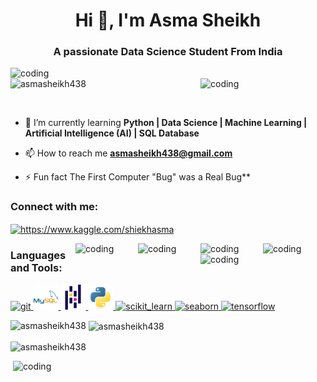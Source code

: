 

<h1 align="center">Hi 👋, I'm Asma Sheikh</h1>
<h3 align="center">A passionate Data Science Student From India</h3>

<img align="right" alt="coding" width="1000" src="https://datanatives.io/wp-content/uploads/2022/06/GtG_small_banner_2.gif">

<img align="right" alt="coding" width="200" src="https://static.wixstatic.com/media/b313a9_89ebec0c5f384c65a9551f0c1ec18ca9~mv2.gif">

<p align="left"> <img src="https://komarev.com/ghpvc/?username=asmasheikh438&label=Profile%20views&color=0e75b6&style=flat" alt="asmasheikh438" /> </p>

<p align="left"> <a href="https://twitter.com/" target="blank"><img src="https://img.shields.io/twitter/follow/?logo=twitter&style=for-the-badge" alt="" /></a> </p>


- 🌱 I’m currently learning **Python | Data Science | Machine Learning | Artificial Intelligence (AI) | SQL Database**

- 📫 How to reach me **asmasheikh438@gmail.com**

- ⚡ Fun fact The First Computer "Bug" was a Real Bug**

<h3 align="left">Connect with me:</h3>
<p align="left">
<a href="https://kaggle.com/https://www.kaggle.com/shiekhasma" target="blank"><img align="center" src="https://raw.githubusercontent.com/rahuldkjain/github-profile-readme-generator/master/src/images/icons/Social/kaggle.svg" alt="https://www.kaggle.com/shiekhasma" height="30" width="40" /></a>
</p>
<img align="right" alt="coding" width="100" src="https://images.hdqwalls.com/download/python-logo-4k-i6-1920x1080.jpg">
<img align="right" alt="coding" width="100" src="https://media.geeksforgeeks.org/wp-content/uploads/20240131121315/NumPy-Logo-user-journey.png">
<img align="right" alt="coding" width="100" src="https://tse2.mm.bing.net/th?id=OIP.Ahq2xYOySMAQEw8fJJ_WUwAAAA&pid=Api&P=0&h=180">
<img align="right" alt="coding" width="100" src="https://neuraspike.com/wp-content/uploads/2020/12/matplotlib-logo.png">
<img align="right" alt="coding" width="200" src="https://i.pinimg.com/736x/ef/f4/b0/eff4b01aa01db337fdda91aa96d7d078.jpg">

<h3 align="left">Languages and Tools:</h3>
<p align="left"> <a href="https://git-scm.com/" target="_blank" rel="noreferrer"> <img src="https://www.vectorlogo.zone/logos/git-scm/git-scm-icon.svg" alt="git" width="40" height="40"/> </a> <a href="https://www.mysql.com/" target="_blank" rel="noreferrer"> <img src="https://raw.githubusercontent.com/devicons/devicon/master/icons/mysql/mysql-original-wordmark.svg" alt="mysql" width="40" height="40"/> </a> <a href="https://pandas.pydata.org/" target="_blank" rel="noreferrer"> <img src="https://raw.githubusercontent.com/devicons/devicon/2ae2a900d2f041da66e950e4d48052658d850630/icons/pandas/pandas-original.svg" alt="pandas" width="40" height="40"/> </a> <a href="https://www.python.org" target="_blank" rel="noreferrer"> <img src="https://raw.githubusercontent.com/devicons/devicon/master/icons/python/python-original.svg" alt="python" width="40" height="40"/> </a> <a href="https://scikit-learn.org/" target="_blank" rel="noreferrer"> <img src="https://upload.wikimedia.org/wikipedia/commons/0/05/Scikit_learn_logo_small.svg" alt="scikit_learn" width="40" height="40"/> </a> <a href="https://seaborn.pydata.org/" target="_blank" rel="noreferrer"> <img src="https://seaborn.pydata.org/_images/logo-mark-lightbg.svg" alt="seaborn" width="40" height="40"/> </a> <a href="https://www.tensorflow.org" target="_blank" rel="noreferrer"> <img src="https://www.vectorlogo.zone/logos/tensorflow/tensorflow-icon.svg" alt="tensorflow" width="40" height="40"/> </a> </p>

<p><img align="left" src="https://github-readme-stats.vercel.app/api/top-langs?username=asmasheikh438&show_icons=true&locale=en&layout=compact" alt="asmasheikh438" /></p>

<p>&nbsp;<img align="center" src="https://github-readme-stats.vercel.app/api?username=asmasheikh438&show_icons=true&locale=en" alt="asmasheikh438" /></p>

<p><img align="center" src="https://github-readme-streak-stats.herokuapp.com/?user=asmasheikh438&" alt="asmasheikh438" /></p>

<img align="right" alt="coding" width="500" src="https://externlabs.com/blogs/wp-content/uploads/2022/09/Best-Data-Science-Software-Tools.jpg">

